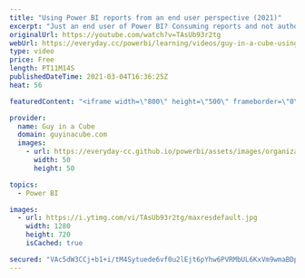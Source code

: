 ```yaml
---
title: "Using Power BI reports from an end user perspective (2021)"
excerpt: "Just an end user of Power BI? Consuming reports and not authoring at all? Adam walks through how to navigate and use Power BI reports. Jump in and get familiar with reports in Power BI!  Reports in Power BI https://docs.microsoft.com/power-bi/consumer/end-user-reports  View a report in the Power BI service"
originalUrl: https://youtube.com/watch?v=TAsUb93r2tg
webUrl: https://everyday.cc/powerbi/learning/videos/guy-in-a-cube-using-power-bi-reports-from-an-end-user-perspective-2021/
type: video
price: Free
length: PT11M14S
publishedDateTime: 2021-03-04T16:36:25Z
heat: 56

featuredContent: "<iframe width=\"800\" height=\"500\" frameborder=\"0\" src=\"https://www.youtube.com/embed/TAsUb93r2tg\" allow=\"accelerometer; autoplay; encrypted-media; gyroscope; picture-in-picture\" allowfullscreen></iframe>"

provider:
  name: Guy in a Cube
  domain: guyinacube.com
  images:
    - url: https://everyday-cc.github.io/powerbi/assets/images/organizations/guyinacube.com-50x50.jpg
      width: 50
      height: 50

topics:
  - Power BI

images:
  - url: https://i.ytimg.com/vi/TAsUb93r2tg/maxresdefault.jpg
    width: 1280
    height: 720
    isCached: true

secured: "VAc5dW3CCj+b1+i/tM4Sytuede6vf0u2lEjt6pYhw6PVRMbUL6KxVm9wmaBDp5oaWYbRfz/4NYWnWT+b9XhC7M3PqMXlBdi5M6q4Hzf9Ug1PzQ9dhkfNvwVIlrNngALobJc6bSqzJmc0C1wP+O+01245lyBcuKaOr53xn2Y/sqzpqLWx4MAn6D+W72nMGchXZdYst0fz0+jxp94ul3LKsHYpJdRDhYqXvcH7fTDTd3TTTy/YXkF0rwVD8HUC8BM3C8Gng8qQaLdefg5ylyMbWrfosLvwvTKSQxT50Ym0vkhPrR2xLGf3D6GRzfLc/8P7y14zD/AE1IIWcjdt+oF7czLw1Ey0yrse1iEI2PXKCEazWUf8H7JNs7D6QAi29BDAhnOvuNindKrljmy29VQL/CFawqmD9FxCtRhXnaru1Nk=;t5gfua1MPZdr8OCyEufbEw=="
---
```


